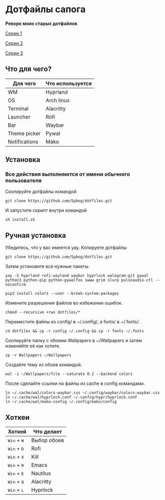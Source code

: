 # Дотфайлы сапога
__Реворк моих старых дотфайлов__

[Скрин 1](https://github.com/Spbog/dotfiles/blob/main/screen1.jpg)

[Скрин 2](https://github.com/Spbog/dotfiles/blob/main/screen2.jpg)

[Скрин 3](https://github.com/Spbog/dotfiles/blob/main/screen3.jpg)
## Что для чего?
| Для чего    | Что используется |
| ----------- | ----------- |
| WM          | Hyprland   |
| OS          | Arch linux  |
| Terminal    | Alacritty   |
| Launcher    | Rofi       |
| Bar         | Waybar     |
| Theme picker | Pywal     |
|Notifications | Mako     | 

## Установка
### Все действия выполняются от имени обычного пользователя
Скопируйте дотфайлы командой
```
git clone https://github.com/Spbog/dotfiles.git
```
И запустите скрипт внутри командой
```
sh install.sh
```

## Ручная установка
Убедитесь, что у вас имеется yay.
Копируете дотфайлы
```
git clone https://github.com/Spbog/dotfiles.git
```
Затем установите все нужные пакеты.
```
yay -S hyprland rofi-wayland waybar hyprlock walogram-git pywal python3 python-pip python-pywalfox swww grim slurp pulseaudio-ctl --noconfirm

pip3 install colorz --user --break-system-packages
```
Измените разрешения файлов во избежании ошибок.
```
chmod --recursive +rwx dotfiles/* 
```
Переместите файлы из config/ в ~/.config/, а fonts/ в ~/.fonts/. 
```
cd dotfiles && cp -r config ~/.config && cp -r fonts ~/.fonts
```
Скопируйте папку с обоями Wallpapers в ~/Wallpapers и затем изменяйте её как хотите.
```
cp -r Wallpapers ~/Wallpapers
```
Создайте тему из обоев командой.
```
wal -i ~/Wallpapers/file --saturate 0.2 --backend colorz
```
После сделайте ссылки на файлы из cache в config командами.
```
ln ~/.cache/wal/colors-waybar.css ~/.config/waybar/colors-waybar.css
ln ~/.cache/wal/hyprlock.conf ~/.config/hypr/hyprlock.conf
ln ~/.cache/wal/mako-config ~/.config/mako/config
```
## Хоткеи
| Хоткей      | Что делает   |
| ----------- | ----------- 
| <kbd>Win</kbd> + <kbd>W</kbd>       | Выбор обоев  |
|<kbd>Win</kbd> + <kbd>D</kbd> | Rofi |
|<kbd>Win</kbd> + <kbd>X</kbd> | Kill |
|<kbd>Win</kbd> + <kbd>R</kbd> | Emacs |
|<kbd>Win</kbd> + <kbd>E</kbd> | Nautilus |
|<kbd>Win</kbd> + <kbd>Q</kbd> | Alacritty |
|<kbd>Win</kbd> + <kbd>L</kbd> | Hyprlock |

